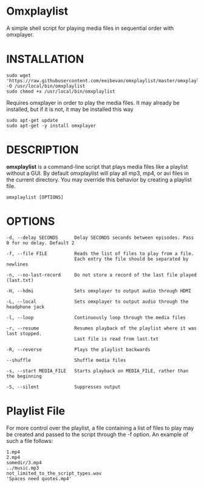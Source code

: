 # Omxplaylist
A simple shell script for playing media files in sequential order with omxplayer.

# INSTALLATION
    sudo wget 'https://raw.githubusercontent.com/eeibevan/omxplaylist/master/omxplaylist' -O /usr/local/bin/omxplaylist
    sudo chmod +x /usr/local/bin/omxplaylist
Requires omxplayer in order to play the media files. It may already be installed, but if it is not, it may be installed this way

    sudo apt-get update
    sudo apt-get -y install omxplayer

# DESCRIPTION
**omxplaylist** is a command-line script that plays media files like a playlist without a GUI.
By default omxplaylist will play all mp3, mp4, or avi files in the current directory.
You may override this behavior by creating a playlist file.

    omxplaylist [OPTIONS]

# OPTIONS
    -d, --delay SECONDS      Delay SECONDS seconds between episodes. Pass 0 for no delay. Default 2

    -f, --file FILE          Reads the list of files to play from a file.
                             Each entry the file should be separated by newlines
                             
    -n, --no-last-record     Do not store a record of the last file played (last.txt)
    
    -H, --hdmi               Sets omxplayer to output audio through HDMI
    
    -L, --local              Sets omxplayer to output audio through the headphone jack
    
    -l, --loop               Continuously loop through the media files
    
    -r, --resume             Resumes playback of the playlist where it was last stopped.
                             Last file is read from last.txt

    -R, --reverse            Plays the playlist backwards

    --shuffle                Shuffle media files

    -s, --start MEDIA_FILE   Starts playback on MEDIA_FILE, rather than the beginning

    -S, --silent             Suppresses output
    
# Playlist File
For more control over the playlist, a file containing a list of files to play may be created and passed to the script through the -f option. An example of such a file follows:

```
1.mp4
2.mp4
somedir/3.mp4
../music.mp3
not_limited_to_the_script_types.wav
'Spaces need quotes.mp4'
```
